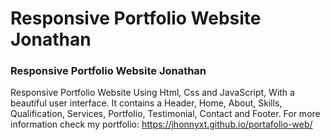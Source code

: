 # Responsive Portfolio Website Jonathan
### Responsive Portfolio Website Jonathan
Responsive Portfolio Website Using Html, Css and JavaScript, With a beautiful user interface. It contains a Header, Home, About, Skills, Qualification, Services, Portfolio,  Testimonial, Contact and Footer.
For more information check my portfolio: https://jhonnyxt.github.io/portafolio-web/
